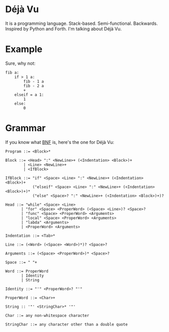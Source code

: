 # Déjà Vu

It is a programming language. Stack-based. Semi-functional. Backwards.
Inspired by Python and Forth. I'm talking about Déjà Vu.

# Example

Sure, why not:

	fib a:
		if > 1 a:
			fib - 1 a
			fib - 2 a
			+
		elseif = a 1:
			1
		else:
			0

# Grammar

If you know what [BNF](http://en.wikipedia.org/wiki/Backus%E2%80%93Naur_Form)
is, here's the one for Déjà Vu:

	Program ::= <Block>*

	Block ::= <Head> ":" <NewLine>+ (<Indentation> <Block>)+
	        | <Line> <NewLine>+
	        | <IfBlock>

	IfBlock ::= "if" <Space> <Line> ":" <NewLine>+ (<Indentation> <Block>)+
	            ("elseif" <Space> <Line> ":" <NewLine>+ (<Indentation> <Block>)+)*
	            ("else" <Space>? ":" <NewLine>+ (<Indentation> <Block>)+)?

	Head ::= "while" <Space> <Line>
	       | "for" <Space> <ProperWord> (<Space> <Line>)? <Space>?
	       | "func" <Space> <ProperWord> <Arguments>
	       | "local" <Space> <ProperWord> <Arguments>
	       | "labda" <Arguments>
	       | <ProperWord> <Arguments>

	Indentation ::= <Tab>*

	Line ::= (<Word> (<Space> <Word>)*)? <Space>?

	Arguments ::= (<Space> <ProperWord>)* <Space>?

	Space ::= " "+

	Word ::= ProperWord
	       | Identity
	       | String

	Identity ::= "'" <ProperWord>? "'"

	ProperWord ::= <Char>+

	String :: '"' <StringChar>* '"'

	Char ::= any non-whitespace character

	StringChar ::= any character other than a double quote
